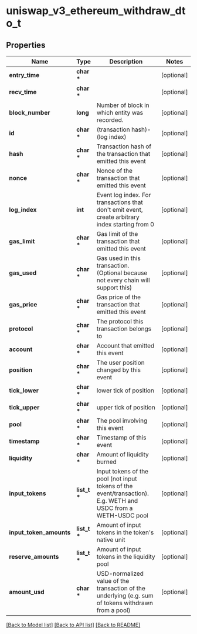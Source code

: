 # uniswap_v3_ethereum_withdraw_dto_t

## Properties
Name | Type | Description | Notes
------------ | ------------- | ------------- | -------------
**entry_time** | **char \*** |  | [optional] 
**recv_time** | **char \*** |  | [optional] 
**block_number** | **long** | Number of block in which entity was recorded. | [optional] 
**id** | **char \*** | (transaction hash)-(log index) | [optional] 
**hash** | **char \*** | Transaction hash of the transaction that emitted this event | [optional] 
**nonce** | **char \*** | Nonce of the transaction that emitted this event | [optional] 
**log_index** | **int** | Event log index. For transactions that don&#39;t emit event, create arbitrary index starting from 0 | [optional] 
**gas_limit** | **char \*** | Gas limit of the transaction that emitted this event | [optional] 
**gas_used** | **char \*** | Gas used in this transaction. (Optional because not every chain will support this) | [optional] 
**gas_price** | **char \*** | Gas price of the transaction that emitted this event | [optional] 
**protocol** | **char \*** | The protocol this transaction belongs to | [optional] 
**account** | **char \*** | Account that emitted this event | [optional] 
**position** | **char \*** | The user position changed by this event | [optional] 
**tick_lower** | **char \*** | lower tick of position | [optional] 
**tick_upper** | **char \*** | upper tick of position | [optional] 
**pool** | **char \*** | The pool involving this event | [optional] 
**timestamp** | **char \*** | Timestamp of this event | [optional] 
**liquidity** | **char \*** | Amount of liquidity burned | [optional] 
**input_tokens** | **list_t \*** | Input tokens of the pool (not input tokens of the event/transaction). E.g. WETH and USDC from a WETH-USDC pool | [optional] 
**input_token_amounts** | **list_t \*** | Amount of input tokens in the token&#39;s native unit | [optional] 
**reserve_amounts** | **list_t \*** | Amount of input tokens in the liquidity pool | [optional] 
**amount_usd** | **char \*** | USD-normalized value of the transaction of the underlying (e.g. sum of tokens withdrawn from a pool) | [optional] 

[[Back to Model list]](../README.md#documentation-for-models) [[Back to API list]](../README.md#documentation-for-api-endpoints) [[Back to README]](../README.md)


